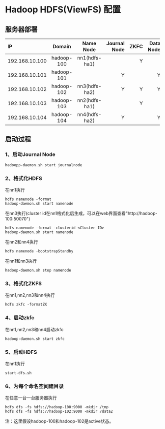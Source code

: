 # Hadoop HDFS(ViewFS) 配置

## 服务器部署

|IP|Domain|Name Node|Journal Node|ZKFC|Data Node|zookeeper|
|:--|:--:|:--:|--:|--:|--:|--:|
|192.168.10.100|hadoop-100|nn1(hdfs-ha1)| |Y| |Y|
|192.168.10.101|hadoop-101|             |Y| |Y| |
|192.168.10.102|hadoop-102|nn3(hdfs-ha2)|Y|Y|Y| |
|192.168.10.103|hadoop-103|nn2(hdfs-ha1)| |Y| |Y|
|192.168.10.104|hadoop-104|nn4(hdfs-ha2)|Y| |Y|Y|

## 启动过程
### 1、启动Journal Node

    hadoopp-daemon.sh start journalnode
    
### 2、格式化HDFS
在nn1执行

    hdfs namenode -format
    hadoop-daemon.sh start namenode
    
在nn3执行(cluster id在nn1格式化后生成，可以在web界面查看"http://hadoop-100:50070")

    hdfs namenode -format -clusterid <Cluster ID>
    hadoop-daemon.sh start namenode

在nn2和nn4执行

    hdfs namenode -bootstrapStandby
    
在nn1和nn3执行

    hadoop-daemon.sh stop namenode
    
### 3、格式化ZKFS
在nn1,nn2,nn3和nn4执行

    hdfs zkfc -formatZK
    
### 4、启动zkfc
在nn1,nn2,nn3和nn4启动zkfc

    hadoop-daemon.sh start zkfc
    
### 5、启动HDFS
在nn1执行

    start-dfs.sh
    
### 6、为每个命名空间建目录
在任意一台一台服务器执行

    hdfs dfs -fs hdfs://hadoop-100:9000 -mkdir /tmp
    hdfs dfs -fs hdfs://hadoop-102:9000 -mkdir /data2
    
注：这里假设hadoop-100和hadoop-102是active状态。
